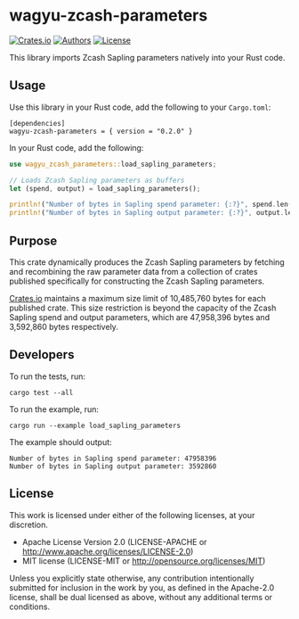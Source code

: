 # wagyu-zcash-parameters
[![Crates.io](https://img.shields.io/crates/v/wagyu-zcash-parameters.svg?color=neon)](https://crates.io/crates/wagyu-zcash-parameters)
[![Authors](https://img.shields.io/badge/authors-Aleo-orange.svg)](./AUTHORS)
[![License](https://img.shields.io/badge/license-MIT/Apache--2.0-blue.svg)](./LICENSE-MIT)

This library imports Zcash Sapling parameters natively into your Rust code.

## Usage

Use this library in your Rust code, add the following to your `Cargo.toml`:
```$xslt
[dependencies]
wagyu-zcash-parameters = { version = "0.2.0" }
```

In your Rust code, add the following:

```rust
use wagyu_zcash_parameters::load_sapling_parameters;

// Loads Zcash Sapling parameters as buffers
let (spend, output) = load_sapling_parameters();

println!("Number of bytes in Sapling spend parameter: {:?}", spend.len());
println!("Number of bytes in Sapling output parameter: {:?}", output.len());
```

## Purpose

This crate dynamically produces the Zcash Sapling parameters by fetching and recombining the raw parameter data
from a collection of crates published specifically for constructing the Zcash Sapling parameters.


[Crates.io](https://crates.io) maintains a maximum size limit of 10,485,760 bytes for each published crate.
 This size restriction is beyond the capacity of the Zcash Sapling spend and output parameters,
 which are 47,958,396 bytes and 3,592,860 bytes respectively.

## Developers

To run the tests, run:
```$xslt
cargo test --all
```

To run the example, run:
```$xslt
cargo run --example load_sapling_parameters
```

The example should output:
```$xslt
Number of bytes in Sapling spend parameter: 47958396
Number of bytes in Sapling output parameter: 3592860
```

## License

This work is licensed under either of the following licenses, at your discretion.

- Apache License Version 2.0 (LICENSE-APACHE or http://www.apache.org/licenses/LICENSE-2.0)
- MIT license (LICENSE-MIT or http://opensource.org/licenses/MIT)

Unless you explicitly state otherwise, any contribution intentionally submitted for inclusion in the work by you,
as defined in the Apache-2.0 license, shall be dual licensed as above, without any additional terms or conditions.
